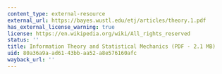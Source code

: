 ```yaml
---
content_type: external-resource
external_url: https://bayes.wustl.edu/etj/articles/theory.1.pdf
has_external_license_warning: true
license: https://en.wikipedia.org/wiki/All_rights_reserved
status: ''
title: Information Theory and Statistical Mechanics (PDF - 2.1 MB)
uid: 80a36a9a-ad61-43bb-aa52-a8e576160afc
wayback_url: ''
---
```

